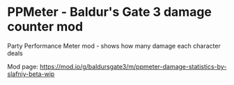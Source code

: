 # PPMeter - Baldur's Gate 3 damage counter mod
Party Performance Meter mod - shows how many damage each character deals

Mod page: https://mod.io/g/baldursgate3/m/ppmeter-damage-statistics-by-slafniy-beta-wip

